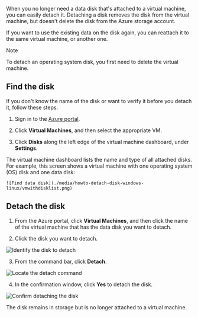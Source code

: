 When you no longer need a data disk that's attached to a virtual machine, you can easily detach it. Detaching a disk removes the disk from the virtual machine, but doesn't delete the disk from the Azure storage account.

If you want to use the existing data on the disk again, you can reattach it to the same virtual machine, or another one.  

> [!NOTE]
> To detach an operating system disk, you first need to delete the virtual machine.
>

## Find the disk
If you don't know the name of the disk or want to verify it before you detach it, follow these steps.

1. Sign in to the [Azure portal](https://portal.azure.com).

2. Click **Virtual Machines**, and then select the appropriate VM.

3. Click **Disks** along the left edge of the virtual machine dashboard, under **Settings**.

 The virtual machine dashboard lists the name and type of all attached disks. For example, this screen shows a virtual machine with one operating system (OS) disk and one data disk:

    ![Find data disk](./media/howto-detach-disk-windows-linux/vmwithdisklist.png)

## Detach the disk
1. From the Azure portal, click **Virtual Machines**, and then click the name of the virtual machine that has the data disk you want to detach.

2. Click the disk you want to detach.

  ![Identify the disk to detach](./media/howto-detach-disk-windows-linux/disklist.png)

3. From the command bar, click **Detach**.

  ![Locate the detach command](./media/howto-detach-disk-windows-linux/diskdetachcommand.png)

4. In the confirmation window, click **Yes** to detach the disk.

  ![Confirm detaching the disk](./media/howto-detach-disk-windows-linux/confirmdetach.png)

The disk remains in storage but is no longer attached to a virtual machine.
